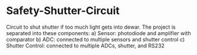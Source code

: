 # Safety-Shutter-Circuit
Circuit to shut shutter if too much light gets into dewar.
The project is separated into these components:
a) Sensor: photodiode and amplifier with comparator
b) ADC: connected to multiple sensors and shutter control
c) Shutter Control: connected to multiple ADCs, shutter, and RS232
